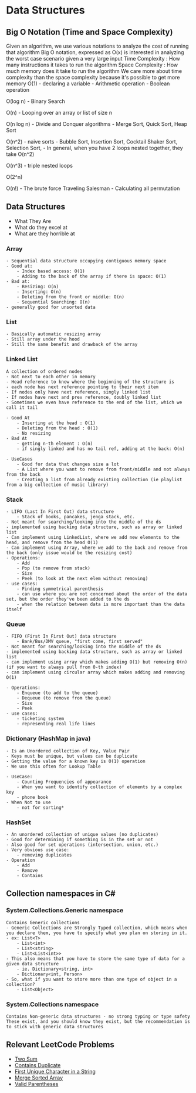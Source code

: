 # Data Structures

## Big O Notation (Time and Space Complexity)
Given an algorithm, we use various notations to analyze the cost of running that algorithm
Big O notation, expressed as O(x) is interested in analyzing the worst case scenario given a very large input
Time Complexity : How many instructions it takes to run the algorithm
Space Complexity : How much memory does it take to run the algorithm
We care more about time complexity than the space complexity because it's possible to get more memory
O(1)
    - declaring a variable
    - Arithmetic operation
    - Boolean operation

O(log n)
    - Binary Search

O(n)
    - Looping over an array or list of size n

O(n log n)
    - Divide and Conquer algorithms
    - Merge Sort, Quick Sort, Heap Sort

O(n^2)
    - naive sorts
    - Bubble Sort, Insertion Sort, Cocktail Shaker Sort, Selection Sort,
    - In general, when you have 2 loops nested together, they take O(n^2)

O(n^3)
    - triple nested loops

O(2^n)

O(n!)
    - The brute force Traveling Salesman
    - Calculating all permutation
## Data Structures
- What They Are
- What do they excel at
- What are they horrible at

### Array
    - Sequential data structure occupying contiguous memory space
    - Good at:
        - Index based access: O(1)
        - Adding to the back of the array if there is space: O(1)
    - Bad at:
        - Resizing: O(n)
        - Inserting: O(n)
        - Deleting from the front or middle: O(n)
        - Sequential Searching: O(n)
    - generally good for unsorted data

### List 
    - Basically automatic resizing array
    - Still array under the hood
    - Still the same benefit and drawback of the array

### Linked List
    A collection of ordered nodes
    - Not next to each other in memory
    - Head reference to know where the beginning of the structure is
    - each node has next reference pointing to their next item
    - If nodes only have next reference, singly linked list
    - If nodes have next and prev reference, doubly linked list
    - Sometimes we even have reference to the end of the list, which we call it tail

    - Good At
        - Inserting at the head : O(1)
        - Deleting from the head : O(1)
        - No resizing
    - Bad At
        - getting n-th element : O(n)
        - if singly linked and has no tail ref, adding at the back: O(n)

    - UseCases
        - Good for data that changes size a lot
        - A List where you want to remove from front/middle and not always from the back
        - Creating a list from already existing collection (ie playlist from a big collection of music library)

### Stack
    - LIFO (Last In First Out) data structure
        - Stack of books, pancakes, jenga stack, etc.
    - Not meant for searching/looking into the middle of the ds
    - implemented using backing data structure, such as array or linked list
    - Can implement using LinkedList, where we add new elements to the head, and remove from the head O(1)
    - Can implement using Array, where we add to the back and remove from the back (only issue would be the resizing cost)
    - Operations:
        - Add
        - Pop (to remove from stack)
        - Size
        - Peek (to look at the next elem without removing)
    - use cases: 
        - Finding symmetrical parenthesis
        - can use where you are not concerned about the order of the data set, but the order they've been added to the ds
        - when the relation between data is more important than the data itself

### Queue
    - FIFO (First In First Out) data structure
        - Bank/Bus/DMV queue, "first come, first served"
    - Not meant for searching/looking into the middle of the ds
    - implemented using backing data structure, such as array or linked list 
    - can implement using array which makes adding O(1) but removing O(n) (if you want to always pull from 0-th index)
    - can implement using circular array which makes adding and removing O(1)

    - Operations:
        - Enqueue (to add to the queue)
        - Dequeue (to remove from the queue)
        - Size
        - Peek
    - use cases:
        - ticketing system
        - representing real life lines

### Dictionary (HashMap in java)
    - Is an Unordered collection of Key, Value Pair
    - Keys must be unique, but values can be duplicate
    - Getting the value for a known key is O(1) operation
    - We use this often for Lookup Table

    - UseCase:
        - Counting Frequencies of appearance
        - When you want to identify collection of elements by a complex key
        - phone book
    - When Not to use
        - not for sorting*

### HashSet
    - An unordered collection of unique values (no duplicates)
    - Good for determining if something is in the set or not
    - Also good for set operations (intersection, union, etc.)
    - Very obvious use case:
        - removing duplicates
    - Operation
        - Add
        - Remove
        - Contains

## Collection namespaces in C#
### System.Collections.Generic namespace
    Contains Generic collections
    - Generic Collections are Strongly Typed collection, which means when you declare them, you have to specify what you plan on storing in it.
    - ex: List<T>
        - List<int>
        - List<string>
        - List<List<int>>
    - This also means that you have to store the same type of data for a given data structure
        - ie. Dictionary<string, int>
        - Dictionary<int, Person>
    - So, what if you want to store more than one type of object in a collection?
        - List<Object>
### System.Collections namespace
    Contains Non-generic data structures - no strong typing or type safety
    These exist, and you should know they exist, but the recommendation is to stick with generic data structures


## Relevant LeetCode Problems
- [Two Sum](https://leetcode.com/problems/two-sum/)
- [Contains Duplicate](https://leetcode.com/problems/contains-duplicate)
- [First Unique Character in a String](https://leetcode.com/problems/first-unique-character-in-a-string)
- [Merge Sorted Array](https://leetcode.com/problems/merge-sorted-array)
- [Valid Parentheses](https://leetcode.com/problems/valid-parentheses)
